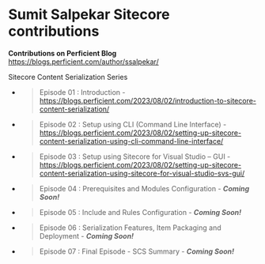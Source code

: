 # Sumit Salpekar Sitecore contributions


**Contributions on Perficient Blog**
https://blogs.perficient.com/author/ssalpekar/

Sitecore Content Serialization Series
- > Episode 01 : Introduction - https://blogs.perficient.com/2023/08/02/introduction-to-sitecore-content-serialization/
- > Episode 02 : Setup using CLI (Command Line Interface) - https://blogs.perficient.com/2023/08/02/setting-up-sitecore-content-serialization-using-cli-command-line-interface/
- > Episode 03 : Setup using Sitecore for Visual Studio – GUI - https://blogs.perficient.com/2023/08/02/setting-up-sitecore-content-serialization-using-sitecore-for-visual-studio-svs-gui/
- > Episode 04 : Prerequisites and Modules Configuration - _**Coming Soon!**_
- > Episode 05 : Include and Rules Configuration - _**Coming Soon!**_
- > Episode 06 : Serialization Features, Item Packaging and Deployment - _**Coming Soon!**_
- > Episode 07 : Final Episode - SCS Summary - _**Coming Soon!**_
